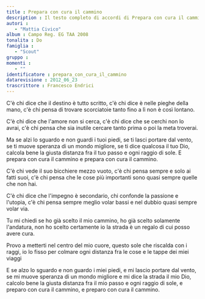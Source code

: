 ```yaml
--- 
title : Prepara con cura il cammino
description : Il testo completo di accordi di Prepara con cura il cammino. Inseriscila nel tuo canzoniere!
autori : 
   - "Mattia Civico"
album : Campo Reg. EG TAA 2008
tonalita : Do
famiglia : 
   - "Scout"
gruppo : 
momenti : 
   - ""
identificatore : prepara_con_cura_il_cammino
datarevisione : 2012_06_23
trascrittore : Francesco Endrici
--- 
```




C'è chi dice che il destino è tutto scritto,
c'è chi dice è nelle pieghe della mano,
c'è chi pensa di trovare scorciatoie
tanto fino a lì non è così lontano.


C'è chi dice che l'amore non si cerca,
c'è chi dice che se cerchi non lo avrai,
c'è chi pensa che sia inutile cercare
tanto prima o poi la meta troverai.


Ma se alzi lo sguardo e non guardi i tuoi piedi,
se ti lasci portare dal vento,
se ti muove speranza di un mondo migliore,
se ti dice qualcosa il tuo Dio,
calcola bene la giusta distanza
fra il tuo passo e ogni raggio di sole.
E prepara con cura il cammino
e prepara con cura il cammino.


C'è chi vede il suo bicchiere mezzo vuoto,
c'è chi pensa sempre e solo ai fatti suoi,
c'è chi pensa che le cose più importanti
sono quasi sempre quelle che non hai.


C'è chi dice che l'impegno è secondario,
chi confonde la passione e l'utopia,
c'è chi pensa sempre meglio volar bassi
e nel dubbio quasi sempre volar via.


Tu mi chiedi se ho già scelto il mio cammino,
ho già scelto solamente l'andatura,
non ho scelto certamente io la strada
è un regalo di cui posso avere cura.


Provo a metterti nel centro del mio cuore,
questo sole che riscalda con i raggi,
io lo fisso per colmare ogni distanza
fra le cose e le tappe dei miei viaggi


E se alzo lo sguardo e non guardo i miei piedi,
e mi lascio portare dal vento,
se mi muove speranza di un mondo migliore
e mi dice la strada il mio Dio,
calcolo bene la giusta distanza
fra il mio passo e ogni raggio di sole,
e preparo con cura il cammino,
e preparo con cura il cammino.


